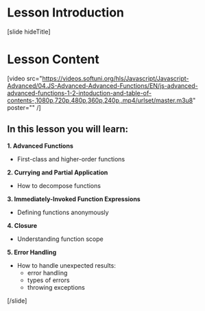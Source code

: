 # Lesson Introduction

[slide hideTitle]

# Lesson Content

[video src="https://videos.softuni.org/hls/Javascript/Javascript-Advanced/04.JS-Advanced-Advanced-Functions/EN/js-advanced-advanced-functions-1-2-intoduction-and-table-of-contents-,1080p,720p,480p,360p,240p,.mp4/urlset/master.m3u8" poster="" /]

## In this lesson you will learn:

**1. Advanced Functions**
- First-class and higher-order functions

**2. Currying and Partial Application**
- How to decompose functions

**3. Immediately-Invoked Function Expressions**
- Defining functions anonymously

**4. Closure**
- Understanding function scope

**5. Error Handling**
- How to handle unexpected results:
   - error handling
   - types of errors
   - throwing exceptions

[/slide]
